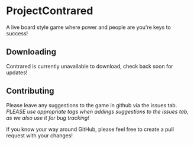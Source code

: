 # ProjectContrared
A live board style game where power and people are you're keys to success!
## Downloading
Contrared is currently unavailable to download, check back soon for updates!
## Contributing
Please leave any suggestions to the game in github via the issues tab.
*PLEASE use appropriate tags when addings suggestions to the issues tab, as we also use it for bug tracking!*

If you know your way around GitHub, please feel free to create a pull request with your changes!
